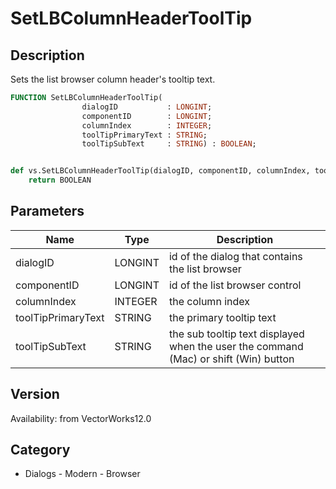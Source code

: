 # SetLBColumnHeaderToolTip

## Description
Sets the list browser column header's tooltip text.

```pascal
FUNCTION SetLBColumnHeaderToolTip(
				dialogID           : LONGINT;
				componentID        : LONGINT;
				columnIndex        : INTEGER;
				toolTipPrimaryText : STRING;
				toolTipSubText     : STRING) : BOOLEAN;
```

```python

def vs.SetLBColumnHeaderToolTip(dialogID, componentID, columnIndex, toolTipPrimaryText, toolTipSubText):
    return BOOLEAN
```

## Parameters
|Name|Type|Description|
|---|---|---|
|dialogID|LONGINT|id of the dialog that contains the list browser|
|componentID|LONGINT|id of the list browser control|
|columnIndex|INTEGER|the column index|
|toolTipPrimaryText|STRING|the primary tooltip text|
|toolTipSubText|STRING|the sub tooltip text displayed when the user the command (Mac) or shift (Win) button|

## Version
Availability: from VectorWorks12.0
## Category
* Dialogs - Modern - Browser

